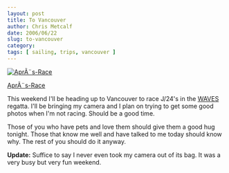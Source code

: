 ```yaml
---
layout: post
title: To Vancouver
author: Chris Metcalf
date: 2006/06/22
slug: to-vancouver
category: 
tags: [ sailing, trips, vancouver ]
---
```


<a href="http://www.flickr.com/photos/chrismetcalf/170025151/" title="AprÃ¨s-Race"><img src="http://static.flickr.com/66/170025151_045598e284.jpg" alt="AprÃ¨s-Race" class="flickrphoto" /></a>

<a href="http://www.flickr.com/photos/chrismetcalf/170025151/" class="photocaption">AprÃ¨s-Race</a>

This weekend I'll be heading up to Vancouver to race J/24's in the <a href="http://www.royalvan.com/waves/">WAVES</a> regatta. I'll be bringing my camera and I plan on trying to get some good photos when I'm not racing. Should be a good time.

Those of you who have pets and love them should give them a good hug tonight. Those that know me well and have talked to me today should know why. The rest of you should do it anyway.

<strong>Update:</strong> Suffice to say I never even took my camera out of its bag. It was a very busy but very fun weekend.

